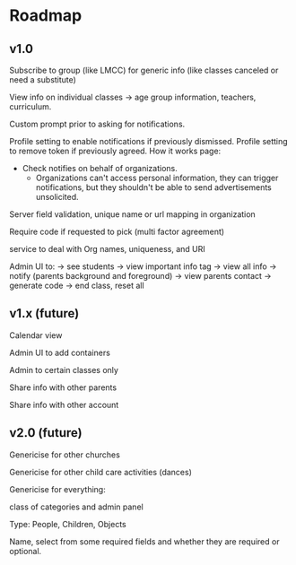 # Roadmap

## v1.0

Subscribe to group (like LMCC) for generic info (like classes canceled or need a substitute)

View info on individual classes -> age group information, teachers, curriculum.

Custom prompt prior to asking for notifications.

Profile setting to enable notifications if previously dismissed.
Profile setting to remove token if previously agreed.
How it works page:

- Check notifies on behalf of organizations.
  - Organizations can't access personal information, they can trigger notifications, but they shouldn't be able to send advertisements unsolicited.

Server field validation, unique name or url mapping in organization

Require code if requested to pick (multi factor agreement)

service to deal with Org names, uniqueness, and URI

Admin UI to:
-> see students
-> view important info tag
-> view all info
-> notify (parents background and foreground)
-> view parents contact
-> generate code
-> end class, reset all

## v1.x (future)
Calendar view

Admin UI to add containers

Admin to certain classes only

Share info with other parents

Share info with other account

## v2.0 (future)

Genericise for other churches

Genericise for other child care activities (dances)

Genericise for everything:

class of categories and admin panel

Type: People, Children, Objects

Name, select from some required fields and whether they are required or optional.